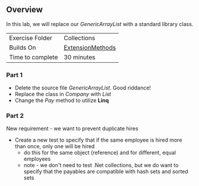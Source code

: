 ﻿## Overview
In this lab, we will replace our *GenericArrayList*
with a standard library class.


| | |
| --------- | --------------------------- |
| Exercise Folder | Collections |
| Builds On | [ExtensionMethods](../ExtensionMethods) |
 Time to complete | 30 minutes


### Part 1
- Delete the source file *GenericArrayList*.  Good riddance!
- Replace the class in *Company* with *List*
- Change the *Pay* method to utilize **Linq**

### Part 2
New requirement - we want to prevent duplicate hires
- Create a new test to specify that if the same employee is hired more than once, only one will be hired
	- do this for the same object (reference) and for different, equal employees
	- note - we don't need to test .Net collections, but we do want to 
	specify that the payables are compatible with hash sets and sorted sets


